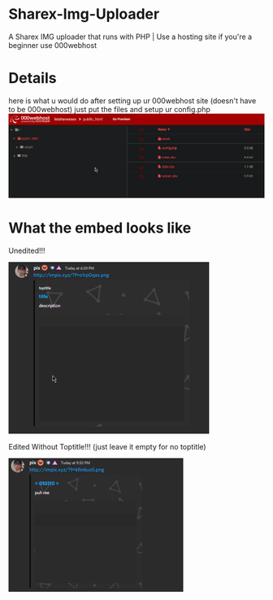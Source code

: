 # Sharex-Img-Uploader
A Sharex IMG uploader that runs with PHP | Use a hosting site if you're a beginner use 000webhost



# Details
here is what u would do after setting up ur 000webhost site (doesn't have to be 000webhost) just put the files and setup ur config.php
![](sharex2.png)

# What the embed looks like
Unedited!!!

![](sharex1.png)

Edited Without Toptitle!!! (just leave it empty for no toptitle)


![](sharex3.png)
